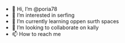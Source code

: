 - 👋 Hi, I’m @poria78
- 👀 I’m interested in serfing
- 🌱 I’m currently learning oppen surth spaces
- 💞️ I’m looking to collaborate on kally
- 📫 How to reach me

<!---
poria78/poria78 is a ✨ special ✨ repository because its `README.md` (this file) appears on your GitHub profile.
You can click the Preview link to take a look at your changes.
--->
